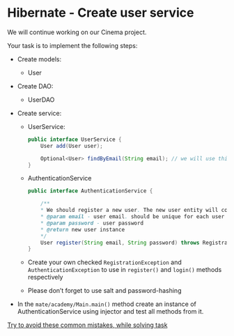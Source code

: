 # Hibernate - Create user service

We will continue working on our Cinema project.

Your task is to implement the following steps:
- Create models:
  - User


- Create DAO:
    - UserDAO
    

- Create service:
    - UserService:
        ````java
        public interface UserService {
            User add(User user);

            Optional<User> findByEmail(String email); // we will use this `Optional` later
        }
        ````
    
    - AuthenticationService
        ````java
        public interface AuthenticationService {
    
            /**
            * We should register a new user. The new user entity will contain the email and password
            * @param email - user email. should be unique for each user
            * @param password - user password
            * @return new user instance
            */
            User register(String email, String password) throws RegistrationException;
        }
        ````
    - Create your own checked `RegistrationException` and `AuthenticationException` to use in `register()` and `login()` methods respectively

    - Please don’t forget to use salt and password-hashing
- In the `mate/academy/Main.main()` method create an instance of AuthenticationService using injector and test all methods from it.

[Try to avoid these common mistakes, while solving task](./checklist.md)
